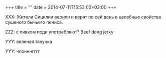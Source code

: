 +++
title = ""
date = 2014-07-11T15:53:00+03:00
+++

XXX: Жители Сицилии верили и верят по сей день в целебные свойства сушеного бычьего пениса.


ZZZ: с пивком поди употребляют? Beef dong jerky


YYY: вяленая тянучка


YYY: чпонннгггг


